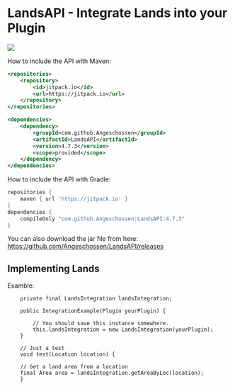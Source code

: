 # LandsAPI - Integrate Lands into your Plugin
[![](https://jitpack.io/v/Angeschossen/LandsAPI.svg)](https://jitpack.io/#Angeschossen/LandsAPI)


How to include the API with Maven: 
```xml
<repositories>
	<repository>
		<id>jitpack.io</id>
		<url>https://jitpack.io</url>
	</repository>
</repositories>

<dependencies>
    <dependency>
        <groupId>com.github.Angeschossen</groupId>
        <artifactId>LandsAPI</artifactId>
        <version>4.7.3</version>
        <scope>provided</scope>
    </dependency>
</dependencies>
```

How to include the API with Gradle:
```groovy
repositories {
	maven { url 'https://jitpack.io' }
}
dependencies {
    compileOnly "com.github.Angeschossen:LandsAPI:4.7.3"
}
```


You can also download the jar file from here: https://github.com/Angeschossen/LandsAPI/releases


## Implementing Lands
Examble:

```
    private final LandsIntegration landsIntegration;

    public IntegrationExample(Plugin yourPlugin) {

        // You should save this instance somewhere.
        this.landsIntegration = new LandsIntegration(yourPlugin);
    }

    // Just a test
    void test(Location location) {

    // Get a land area from a location
    final Area area = landsIntegration.getAreaByLoc(location);
    }

```
